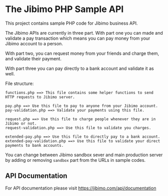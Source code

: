 # The Jibimo PHP Sample API
This project contains sample PHP code for Jibimo business API.

The Jibimo APIs are currently in three part. With part one you can made and validate a pay transaction which means you can pay money from your Jibimo account to a person.

With part two, you can request money from your friends and charge them, and validate their payment.

With part three you can pay directly to a bank account and validate it as well.

File structure:

```text
functions.php ==> This file contains some helper functions to send HTTP requests to Jibimo server.

pay.php ==> Use this file to pay to anyone from your Jibimo account.
pay-validation.php ==> Validate your payments using this file.

request.php ==> Use this file to charge people whenever they are in Jibimo or not.
request-validation.php ==> Use this file to validate you charges.

extended-pay.php ==> Use this file to directly pay to a bank account.
extended-pay-validation.php ==> Use this file to validate your direct payments to bank accounts.
```


You can change between Jibimo sandbox sever and main production server by adding or removing `sandbox` part from the URLs in sample codes.

## API Documentation

For API documentation please visit https://jibimo.com/api/documentation
